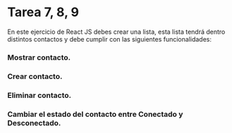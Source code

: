# Tarea 7, 8, 9
En este ejercicio de React JS debes crear una lista, esta lista tendrá dentro distintos contactos y debe cumplir con las siguientes funcionalidades:

### Mostrar contacto.
### Crear contacto.
### Eliminar contacto.
### Cambiar el estado del contacto entre Conectado y Desconectado.
